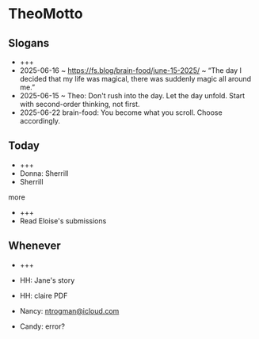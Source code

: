 # TheoMotto

## Slogans

* +++
* 2025-06-16 ~ <https://fs.blog/brain-food/june-15-2025/> ~ “The day I decided that my life was magical, there was suddenly magic all around me.”
* 2025-06-15 ~ Theo: Don't rush into the day. Let the day unfold. Start with second-order thinking, not first.
* 2025-06-22 brain-food: You become what you scroll. Choose accordingly.

## Today

* +++
* Donna: Sherrill
* Sherrill


more

* +++
* Read Eloise's submissions

## Whenever

* +++

* HH: Jane's story
* HH: claire PDF
* Nancy: <ntrogman@icloud.com>
* Candy: error?
